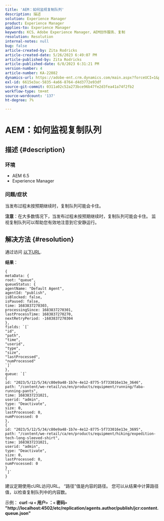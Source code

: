 ```yaml
---
title: 'AEM：如何监视复制队列'
description: 描述
solution: Experience Manager
product: Experience Manager
applies-to: Experience Manager
keywords: KCS、Adobe Experience Manager、AEM创作服务、复制
resolution: Resolution
internal-notes: null
bug: false
article-created-by: Zita Rodricks
article-created-date: 5/26/2023 6:49:07 PM
article-published-by: Zita Rodricks
article-published-date: 6/8/2023 6:31:21 PM
version-number: 4
article-number: KA-22082
dynamics-url: https://adobe-ent.crm.dynamics.com/main.aspx?forceUCI=1&pagetype=entityrecord&etn=knowledgearticle&id=4a6f6bf9-f5fb-ed11-8849-6045bd0063aa
exl-id: 6615e3ac-5835-4a66-8764-d4d3772e93df
source-git-commit: 0311a02c52a273bce96b47fe2d3fea41a74f2fb2
workflow-type: tm+mt
source-wordcount: '137'
ht-degree: 7%

---
```


# AEM：如何监视复制队列

## 描述 {#description}


### <b>环境</b>

- AEM 6.5
- Experience Manager


### <b>问题/症状</b>

当发布过程未按预期继续时，复制队列可能会卡住。

<b>注意</b>：在大多数情况下，当发布过程未按预期继续时，复制队列可能会卡住。 监视复制队列可以帮助您有效地注意到它安静运行。


## 解决方法 {#resolution}


通过访问 [以下URL](https://localhost:4502/etc/replication/agents.author/publish/jcr:content.queue.json).

<b>结果</b>：


```
{
metaData: {
root: "queue",
queueStatus: {
agentName: "Default Agent",
agentId: "publish",
isBlocked: false,
isPaused: false,
time: 1683837270303,
processingSince: 1683837270301,
lastProcessTime: 1683837270270,
nextRetryPeriod: -1683837270304
},
fields: `[` 
"id",
"path",
"time",
"userid",
"type",
"size",
"lastProcessed",
"numProcessed"
`]` 
},
queue: `[` 
{
id: "2023/5/12/5/34/c80e9a48-1b7e-4e12-8775-5f733016e13e_3646",
path: "/content/we-retail/us/en/products/equipment/running/faba-running-pants",
time: 1683837231021,
userid: "admin",
type: "Deactivate",
size: 0,
lastProcessed: 0,
numProcessed: 0
},
{
id: "2023/5/12/5/34/c80e9a48-1b7e-4e12-8775-5f733016e13e_3695",
path: "/content/we-retail/ca/en/products/equipment/hiking/expedition-tech-long-sleeved-shirt",
time: 1683837231021,
userid: "admin",
type: "Deactivate",
size: 0,
lastProcessed: 0,
numProcessed: 0
}
`]` 
}
```




建议定期使用cURL访问URL。 “路径”值是内容的路径。 您可以从结果中计算路径值，以检查复制队列中的内容数。

示例：
<b>curl -u `<` 用户`>` ：`<` 密码`>`  &quot;http://localhost:4502/etc/replication/agents.author/publish/jcr:content.queue.json&quot;</b>
